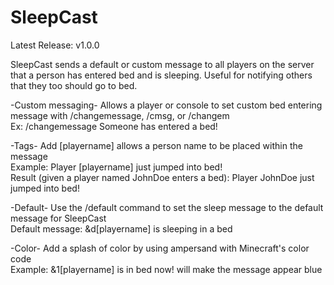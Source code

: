 # SleepCast
Latest Release: v1.0.0

SleepCast sends a default or custom message to all players on the server that a person has entered bed and is sleeping. Useful for notifying others that they too should go to bed.

-Custom messaging-
Allows a player or console to set custom bed entering message with /changemessage, /cmsg, or /changem<br />
Ex: /changemessage Someone has entered a bed!

-Tags-
Add [playername] allows a person name to be placed within the message<br />
Example: Player [playername] just jumped into bed!<br />
Result (given a player named JohnDoe enters a bed): Player JohnDoe just jumped into bed!

-Default-
Use the /default command to set the sleep message to the default message for SleepCast<br />
Default message: &d[playername] is sleeping in a bed

-Color-
Add a splash of color by using ampersand with Minecraft's color code<br />
Example: &1[playername] is in bed now! will make the message appear blue
